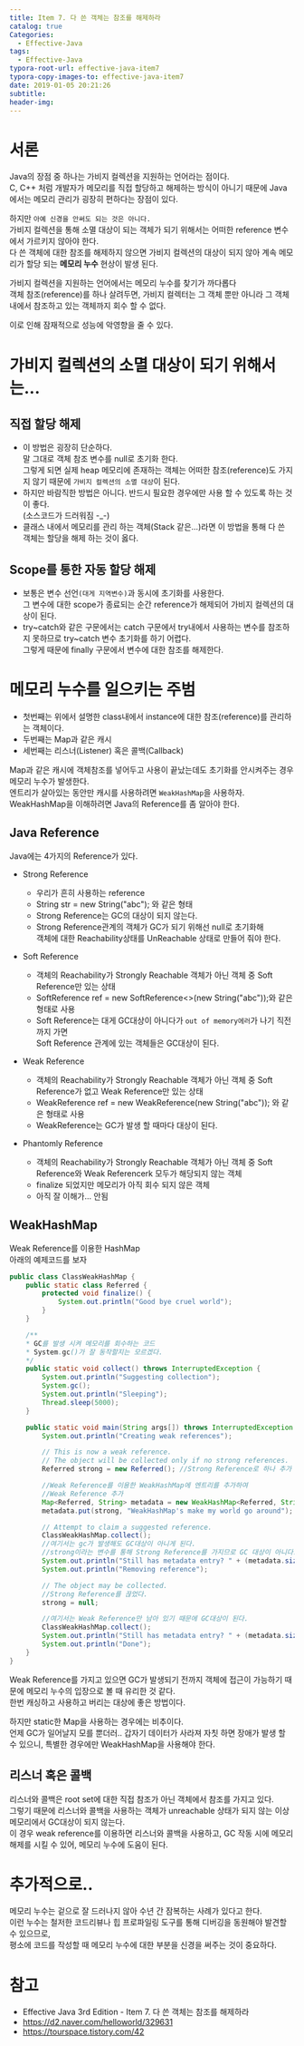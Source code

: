 ```yaml
---
title: Item 7. 다 쓴 객체는 참조를 해제하라
catalog: true
Categories:
  - Effective-Java
tags:
  - Effective-Java
typora-root-url: effective-java-item7
typora-copy-images-to: effective-java-item7
date: 2019-01-05 20:21:26
subtitle:
header-img:
---
```


# 서론
Java의 장점 중 하나는 가비지 컬렉션을 지원하는 언어라는 점이다.  
C, C++ 처럼 개발자가 메모리를 직접 할당하고 해제하는 방식이 아니기 때문에 Java에서는 메모리 관리가 굉장히 편하다는 장점이 있다.

하지만 `아예 신경을 안써도 되는 것은 아니다.`  
가비지 컬렉션을 통해 소멸 대상이 되는 객체가 되기 위해서는 어떠한 reference 변수에서 가르키지 않아야 한다.  
다 쓴 객체에 대한 참조를 해제하지 않으면 가비지 컬렉션의 대상이 되지 않아 계속 메모리가 할당 되는 **메모리 누수** 현상이 발생 된다.

가비지 컬렉션을 지원하는 언어에서는 메모리 누수를 찾기가 까다롭다  
객체 참조(reference)를 하나 살려두면, 가비지 컬렉터는 그 객체 뿐만 아니라 그 객체 내에서 참조하고 있는 객체까지 회수 할 수 없다.

이로 인해 잠재적으로 성능에 악영향을 줄 수 있다.

# 가비지 컬렉션의 소멸 대상이 되기 위해서는...
## 직접 할당 해제
* 이 방법은 굉장히 단순하다.  
말 그대로 객체 참조 변수를 null로 초기화 한다.  
그렇게 되면 실제 heap 메모리에 존재하는 객체는 어떠한 참조(reference)도 가지지 않기 때문에
  `가비지 컬렉션의 소멸 대상`이 된다.
* 하지만 바람직한 방법은 아니다. 반드시 필요한 경우에만 사용 할 수 있도록 하는 것이 좋다.  
(소스코드가 드러워짐 -_-)
* 클래스 내에서 메모리를 관리 하는 객체(Stack 같은...)라면 이 방법을 통해 다 쓴 객체는 할당을 해제 하는 것이 옳다.

## Scope를 통한 자동 할당 해제
* 보통은 변수 선언`(대게 지역변수)`과 동시에 초기화를 사용한다.  
그 변수에 대한 scope가 종료되는 순간 reference가 해제되어 가비지 컬렉션의 대상이 된다.
* try~catch와 같은 구문에서는 catch 구문에서 try내에서 사용하는 변수를 참조하지 못하므로
  try~catch 변수 초기화를 하기 어렵다.  
  그렇게 때문에 finally 구문에서 변수에 대한 참조를 해제한다.

# 메모리 누수를 일으키는 주범
* 첫번째는 위에서 설명한 class내에서 instance에 대한 참조(reference)를 관리하는 객체이다.
* 두번째는 Map과 같은 캐시
* 세번째는 리스너(Listener) 혹은 콜백(Callback)


Map과 같은 캐시에 객체참조를 넣어두고 사용이 끝났는데도 초기화를 안시켜주는 경우 메모리 누수가 발생한다.  
엔트리가 살아있는 동안만 캐시를 사용하려면 `WeakHashMap`을 사용하자.  
WeakHashMap을 이해하려면 Java의 Reference를 좀 알아야 한다.

## Java Reference 
Java에는 4가지의 Reference가 있다.
* Strong Reference
  * 우리가 흔히 사용하는 reference
  * String str = new String("abc"); 와 같은 형태
  * Strong Reference는 GC의 대상이 되지 않는다. 
  * Strong Reference관계의 객체가 GC가 되기 위해선 null로 초기화해  
  객체에 대한 Reachability상태를 UnReachable 상태로 만들어 줘야 한다.

* Soft Reference
  * 객체의 Reachability가 Strongly Reachable 객체가 아닌 객체 중 Soft Reference만 있는 상태
  * SoftReference<Class> ref = new SoftReference<>(new String("abc"));와 같은 형태로 사용
  * Soft Reference는 대게 GC대상이 아니다가 `out of memory에러`가 나기 직전까지 가면  
  Soft Reference 관계에 있는 객체들은 GC대상이 된다.

* Weak Reference
  * 객체의 Reachability가 Strongly Reachable 객체가 아닌 객체 중 Soft Reference가 없고 Weak Reference만 있는 상태
  * WeakReference<Class> ref = new WeakReference<Class>(new String("abc")); 와 같은 형태로 사용
  * WeakReference는 GC가 발생 할 때마다 대상이 된다.

* Phantomly Reference
  * 객체의 Reachability가 Strongly Reachable 객체가 아닌 객체 중 Soft Reference와 Weak Referencerk 모두가 해당되지 않는 객체
  * finalize 되었지만 메모리가 아직 회수 되지 않은 객체
  * 아직 잘 이해가... 안됨

## WeakHashMap 
Weak Reference를 이용한 HashMap  
아래의 예제코드를 보자
```java
public class ClassWeakHashMap {
    public static class Referred {
        protected void finalize() {
            System.out.println("Good bye cruel world");
        }
    }

    /**
    * GC를 발생 시켜 메모리를 회수하는 코드
    * System.gc()가 잘 동작할지는 모르겠다.
    */
    public static void collect() throws InterruptedException {
        System.out.println("Suggesting collection");
        System.gc();
        System.out.println("Sleeping");
        Thread.sleep(5000);
    }

    public static void main(String args[]) throws InterruptedException {
        System.out.println("Creating weak references");

        // This is now a weak reference. 
        // The object will be collected only if no strong references. 
        Referred strong = new Referred(); //Strong Reference로 하나 추가

        //Weak Reference를 이용한 WeakHashMap에 엔트리를 추가하여
        //Weak Reference 추가
        Map<Referred, String> metadata = new WeakHashMap<Referred, String>();
        metadata.put(strong, "WeakHashMap's make my world go around");

        // Attempt to claim a suggested reference. 
        ClassWeakHashMap.collect();
        //여기서는 gc가 발생해도 GC대상이 아니게 된다.
        //strong이라는 변수를 통해 Strong Reference를 가지므로 GC 대상이 아니다.
        System.out.println("Still has metadata entry? " + (metadata.size() == 1));
        System.out.println("Removing reference");

        // The object may be collected. 
        //Strong Reference를 끊었다.
        strong = null;

        //여기서는 Weak Reference만 남아 있기 때문에 GC대상이 된다.
        ClassWeakHashMap.collect();
        System.out.println("Still has metadata entry? " + (metadata.size() == 1));
        System.out.println("Done");
    }
}
```

Weak Reference를 가지고 있으면 GC가 발생되기 전까지 객체에 접근이 가능하기 때문에 메모리 누수의 입장으로 볼 때 유리한 것 같다.  
한번 캐싱하고 사용하고 버리는 대상에 좋은 방법이다.

하지만 static한 Map을 사용하는 경우에는 비추이다.  
언제 GC가 일어날지 모를 뿐더러.. 갑자기 데이터가 사라져 자칫 하면 장애가 발생 할 수 있으니,
특별한 경우에만 WeakHashMap을 사용해야 한다.

## 리스너 혹은 콜백
리스너와 콜백은 root set에 대한 직접 참조가 아닌 객체에서 참조를 가지고 있다.  
그렇기 때문에 리스너와 콜백을 사용하는 객체가 unreachable 상태가 되지 않는 이상 메모리에서 GC대상이 되지 않는다.  
이 경우 weak reference를 이용하면 리스너와 콜백을 사용하고, GC 작동 시에 메모리 해제를 시킬 수 있어, 메모리 누수에 도움이 된다.



# 추가적으로..
메모리 누수는 겉으로 잘 드러나지 않아 수년 간 잠복하는 사례가 있다고 한다.  
이런 누수는 철저한 코드리뷰나 힙 프로파일링 도구를 통해 디버깅을 동원해야 발견할 수 있으므로,  
평소에 코드를 작성할 때 메모리 누수에 대한 부분을 신경을 써주는 것이 중요하다.

# 참고
* Effective Java 3rd Edition - Item 7. 다 쓴 객체는 참조를 해제하라
* https://d2.naver.com/helloworld/329631
* https://tourspace.tistory.com/42
